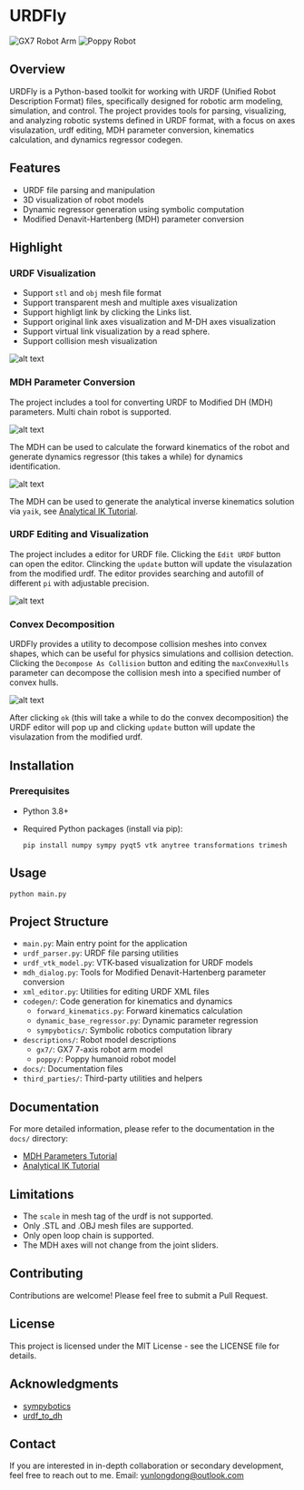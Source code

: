 # URDFly

![GX7 Robot Arm](assets/gx7.png)
![Poppy Robot](assets/poppy.png)

## Overview

URDFly is a Python-based toolkit for working with URDF (Unified Robot Description Format) files, specifically designed for robotic arm modeling, simulation, and control. The project provides tools for parsing, visualizing, and analyzing robotic systems defined in URDF format, with a focus on axes visulazation, urdf editing, MDH parameter conversion, kinematics calculation, and dynamics regressor codegen.

## Features

- URDF file parsing and manipulation
- 3D visualization of robot models
- Dynamic regressor generation using symbolic computation
- Modified Denavit-Hartenberg (MDH) parameter conversion

## Highlight

### URDF Visualization

- Support `stl` and `obj` mesh file format
- Support transparent mesh and multiple axes visualization
- Support highligt link by clicking the Links list.
- Support original link axes visualization and M-DH axes visualization
- Support virtual link visualization by a read sphere.
- Support collision mesh visualization

![alt text](assets/gx7_collision.png)

### MDH Parameter Conversion

The project includes a tool for converting URDF to Modified DH (MDH) parameters. Multi chain robot is supported.

![alt text](assets/gx7-mdh.png)

The MDH can be used to calculate the forward kinematics of the robot and generate dynamics regressor (this takes a while) for dynamics identification.

![alt text](assets/gx7-mdh-fk.png)

The MDH can be used to generate the analytical inverse kinematics solution via `yaik`, see [Analytical IK Tutorial](docs/Analytical_IK_Tutorial.md).

### URDF Editing and Visualization

The project includes a editor for URDF file. Clicking the `Edit URDF` button can open the editor. Clincking the `update` button will update the visulazation from the modified urdf. The editor provides searching and autofill of different `pi` with adjustable precision.

![alt text](assets/urdf-editor.png)

### Convex Decomposition

URDFly provides a utility to decompose collision meshes into convex shapes, which can be useful for physics simulations and collision detection. Clicking the `Decompose As Collision` button and editing the `maxConvexHulls` parameter can decompose the collision mesh into a specified number of convex hulls.

![alt text](assets/convex_decomp.png)

After clicking `ok` (this will take a while to do the convex decomposition) the URDF editor will pop up and clicking `update` button will update the visulazation from the modified urdf.

## Installation

### Prerequisites

- Python 3.8+
- Required Python packages (install via pip):

  ```
  pip install numpy sympy pyqt5 vtk anytree transformations trimesh
  ```

## Usage

```
python main.py
```

## Project Structure

- `main.py`: Main entry point for the application
- `urdf_parser.py`: URDF file parsing utilities
- `urdf_vtk_model.py`: VTK-based visualization for URDF models
- `mdh_dialog.py`: Tools for Modified Denavit-Hartenberg parameter conversion
- `xml_editor.py`: Utilities for editing URDF XML files
- `codegen/`: Code generation for kinematics and dynamics
  - `forward_kinematics.py`: Forward kinematics calculation
  - `dynamic_base_regressor.py`: Dynamic parameter regression
  - `sympybotics/`: Symbolic robotics computation library
- `descriptions/`: Robot model descriptions
  - `gx7/`: GX7 7-axis robot arm model
  - `poppy/`: Poppy humanoid robot model
- `docs/`: Documentation files
- `third_parties/`: Third-party utilities and helpers

## Documentation

For more detailed information, please refer to the documentation in the `docs/` directory:

- [MDH Parameters Tutorial](docs/MDH_Parameters_Tutorial.md)
- [Analytical IK Tutorial](docs/Analytical_IK_Tutorial.md)

## Limitations

- The `scale` in mesh tag of the urdf is not supported.
- Only .STL and .OBJ mesh files are supported.
- Only open loop chain is supported.
- The MDH axes will not change from the joint sliders.

## Contributing

Contributions are welcome! Please feel free to submit a Pull Request.

## License

This project is licensed under the MIT License - see the LICENSE file for details.

## Acknowledgments

- [sympybotics](https://github.com/cdsousa/SymPyBotics/tree/master/sympybotics)
- [urdf_to_dh](https://github.com/mcevoyandy/urdf_to_dh)

## Contact

If you are interested in in-depth collaboration or secondary development, feel free to reach out to me.
Email: <yunlongdong@outlook.com>
